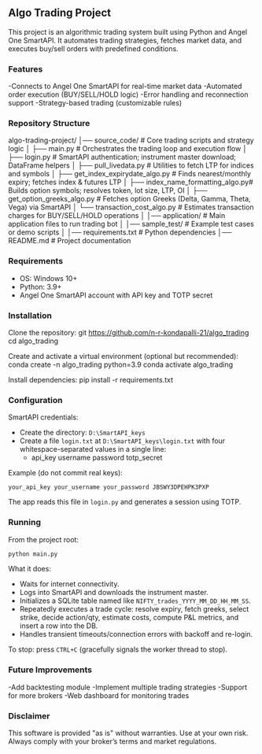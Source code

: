 ## Algo Trading Project

This project is an algorithmic trading system built using Python and Angel One SmartAPI. It automates trading strategies, fetches market data, and executes buy/sell orders with predefined conditions.

### Features
-Connects to Angel One SmartAPI for real-time market data
-Automated order execution (BUY/SELL/HOLD logic)
-Error handling and reconnection support
-Strategy-based trading (customizable rules)

### Repository Structure

algo-trading-project/
│── source_code/                     # Core trading scripts and strategy logic
│   ├── main.py                      # Orchestrates the trading loop and execution flow
│   ├── login.py                     # SmartAPI authentication; instrument master download; DataFrame helpers
│   ├── pull_livedata.py             # Utilities to fetch LTP for indices and symbols
│   ├── get_index_expirydate_algo.py # Finds nearest/monthly expiry; fetches index & futures LTP
│   ├── index_name_formatting_algo.py# Builds option symbols; resolves token, lot size, LTP, OI
│   ├── get_option_greeks_algo.py    # Fetches option Greeks (Delta, Gamma, Theta, Vega) via SmartAPI
│   └── transaction_cost_algo.py     # Estimates transaction charges for BUY/SELL/HOLD operations
│
│── application/                     # Main application files to run trading bot
│
│── sample_test/                     # Example test cases or demo scripts
│
│── requirements.txt                 # Python dependencies
│── README.md                        # Project documentation

### Requirements
- OS: Windows 10+
- Python: 3.9+
- Angel One SmartAPI account with API key and TOTP secret

### Installation
Clone the repository:
git https://github.com/n-r-kondapalli-21/algo_trading
cd algo_trading

Create and activate a virtual environment (optional but recommended):
conda create -n algo_trading python=3.9
conda activate algo_trading

Install dependencies:
pip install -r requirements.txt

### Configuration
  SmartAPI credentials:
- Create the directory: `D:\SmartAPI_keys`
- Create a file `login.txt` at `D:\SmartAPI_keys\login.txt` with four whitespace-separated values in a single line:
  - api_key username password totp_secret

Example (do not commit real keys):
```
your_api_key your_username your_password JBSWY3DPEHPK3PXP
```
The app reads this file in `login.py` and generates a session using TOTP.

### Running
From the project root:

```bash
python main.py
```
What it does:
- Waits for internet connectivity.
- Logs into SmartAPI and downloads the instrument master.
- Initializes a SQLite table named like `NIFTY_trades_YYYY_MM_DD_HH_MM_SS`.
- Repeatedly executes a trade cycle: resolve expiry, fetch greeks, select strike, decide action/qty, estimate costs, compute P&L metrics, and        insert a row into the DB.
- Handles transient timeouts/connection errors with backoff and re-login.

To stop: press `CTRL+C` (gracefully signals the worker thread to stop).

### Future Improvements
-Add backtesting module
-Implement multiple trading strategies
-Support for more brokers
-Web dashboard for monitoring trades

### Disclaimer
This software is provided "as is" without warranties. Use at your own risk. Always comply with your broker’s terms and market regulations.

